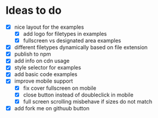 # Ideas to do

- [x] nice layout for the examples
  - [x] add logo for filetypes in examples
  - [x] fullscreen vs designated area examples
- [x] different filetypes dynamically based on file extension
- [x] publish to npm
- [x] add info on cdn usage
- [x] style selector for examples
- [x] add basic code examples
- [x] improve mobile support
  - [x] fix cover fullscreen on mobile
  - [x] close button instead of doubleclick in mobile
  - [x] full screen scrolling misbehave if sizes do not match
- [x] add fork me on githuub button
